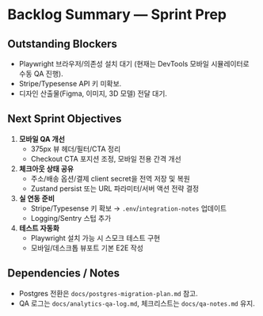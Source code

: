# Backlog Summary — Sprint Prep

## Outstanding Blockers
- Playwright 브라우저/의존성 설치 대기 (현재는 DevTools 모바일 시뮬레이터로 수동 QA 진행).
- Stripe/Typesense API 키 미확보.
- 디자인 산출물(Figma, 이미지, 3D 모델) 전달 대기.

## Next Sprint Objectives
1. **모바일 QA 개선**
   - 375px 뷰 헤더/필터/CTA 정리
   - Checkout CTA 포지션 조정, 모바일 전용 간격 개선
2. **체크아웃 상태 공유**
   - 주소/배송 옵션/결제 client secret을 전역 저장 및 복원
   - Zustand persist 또는 URL 파라미터/서버 액션 전략 결정
3. **실 연동 준비**
   - Stripe/Typesense 키 확보 → `.env`/`integration-notes` 업데이트
   - Logging/Sentry 스텁 추가
4. **테스트 자동화**
   - Playwright 설치 가능 시 스모크 테스트 구현
   - 모바일/데스크톱 뷰포트 기본 E2E 작성

## Dependencies / Notes
- Postgres 전환은 `docs/postgres-migration-plan.md` 참고.
- QA 로그는 `docs/analytics-qa-log.md`, 체크리스트는 `docs/qa-notes.md` 유지.
